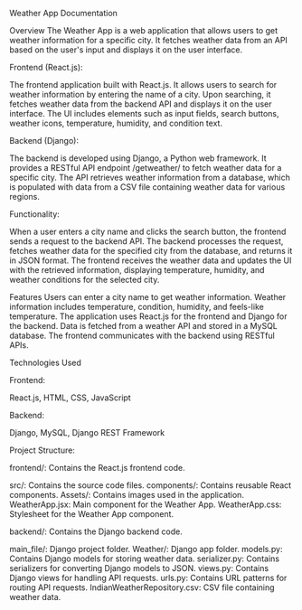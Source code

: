 Weather App Documentation

Overview
The Weather App is a web application that allows users to get weather information for a specific city. It fetches weather data from an API based on the user's input and displays it on the user interface.

Frontend (React.js):

The frontend application built with React.js.
It allows users to search for weather information by entering the name of a city.
Upon searching, it fetches weather data from the backend API and displays it on the user interface.
The UI includes elements such as input fields, search buttons, weather icons, temperature, humidity, and condition text.

Backend (Django):

The backend is developed using Django, a Python web framework.
It provides a RESTful API endpoint /getweather/<city> to fetch weather data for a specific city.
The API retrieves weather information from a database, which is populated with data from a CSV file containing weather data for various regions.

Functionality:

When a user enters a city name and clicks the search button, the frontend sends a request to the backend API.
The backend processes the request, fetches weather data for the specified city from the database, and returns it in JSON format.
The frontend receives the weather data and updates the UI with the retrieved information, displaying temperature, humidity, and weather conditions for the selected city.

Features
Users can enter a city name to get weather information.
Weather information includes temperature, condition, humidity, and feels-like temperature.
The application uses React.js for the frontend and Django for the backend.
Data is fetched from a weather API and stored in a MySQL database.
The frontend communicates with the backend using RESTful APIs.

Technologies Used

Frontend:

React.js,
HTML,
CSS,
JavaScript

Backend:

Django,
MySQL,
Django REST Framework

Project Structure:

frontend/: Contains the React.js frontend code.

src/: Contains the source code files.
components/: Contains reusable React components.
Assets/: Contains images used in the application.
WeatherApp.jsx: Main component for the Weather App.
WeatherApp.css: Stylesheet for the Weather App component.

backend/: Contains the Django backend code.

main_file/: Django project folder.
Weather/: Django app folder.
models.py: Contains Django models for storing weather data.
serializer.py: Contains serializers for converting Django models to JSON.
views.py: Contains Django views for handling API requests.
urls.py: Contains URL patterns for routing API requests.
IndianWeatherRepository.csv: CSV file containing weather data.

